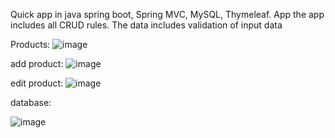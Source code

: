 Quick app in java spring boot, Spring MVC, MySQL, Thymeleaf. App the app includes all CRUD rules. The data includes validation of input data

Products:
![image](https://github.com/k4cper28/quickStoreSpring/assets/103234523/d370450f-2119-4cde-831f-c478361a8cb4)

add product:
![image](https://github.com/k4cper28/quickStoreSpring/assets/103234523/7db8826c-e3b3-4a38-a7d7-af20429253bb)

edit product:
![image](https://github.com/k4cper28/quickStoreSpring/assets/103234523/d9d7485c-3059-4181-b9e8-125fc79ae0b7)

database:

![image](https://github.com/k4cper28/quickStoreSpring/assets/103234523/ac5d03de-ff11-4a4a-9807-a08245396700)
